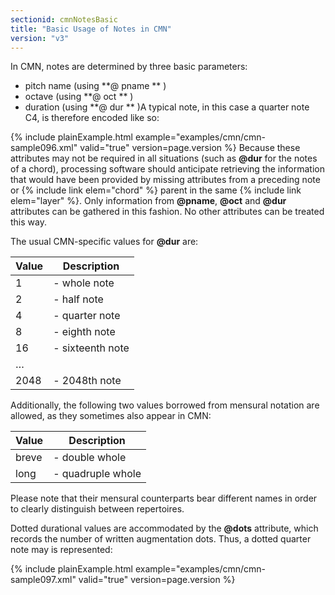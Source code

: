 ```yaml
---
sectionid: cmnNotesBasic
title: "Basic Usage of Notes in CMN"
version: "v3"
---
```


In CMN, notes are determined by three basic parameters:

- pitch name (using **@ pname ** )
- octave (using **@ oct ** )
- duration (using **@ dur ** )A typical note, in this case a quarter note C4, is therefore encoded like so:

{% include plainExample.html example="examples/cmn/cmn-sample096.xml" valid="true" version=page.version %}
Because these attributes may not be required in all situations (such as **@dur**
for the notes of a chord), processing software should anticipate retrieving the
information that would have been provided by missing attributes from a preceding note
or
{% include link elem="chord" %} parent in the same {% include link elem="layer" %}. Only
information from **@pname**, **@oct** and **@dur** attributes can be
gathered in this fashion. No other attributes can be treated this way.

The usual CMN-specific values for **@dur** are:

<table class="table table-striped">
   <thead>
      <tr>
         <th>Value</th>
         <th>Description</th>
      </tr>
   </thead>
   <tbody>
      <tr>
         <td>1</td>
         <td> - whole note</td>
      </tr>
      <tr>
         <td>2</td>
         <td> - half note</td>
      </tr>
      <tr>
         <td>4</td>
         <td> - quarter note</td>
      </tr>
      <tr>
         <td>8</td>
         <td> - eighth note</td>
      </tr>
      <tr>
         <td>16</td>
         <td> - sixteenth note</td>
      </tr>
      <tr>
         <td>…</td>
         <td></td>
      </tr>
      <tr>
         <td>2048</td>
         <td> - 2048th note</td>
      </tr>
   </tbody>
</table>Additionally, the following two values borrowed from mensural notation are allowed,
as
they sometimes also appear in CMN:


<table class="table table-striped">
   <thead>
      <tr>
         <th>Value</th>
         <th>Description</th>
      </tr>
   </thead>
   <tbody>
      <tr>
         <td>breve</td>
         <td> - double whole</td>
      </tr>
      <tr>
         <td>long</td>
         <td> - quadruple whole</td>
      </tr>
   </tbody>
</table>Please note that their mensural counterparts bear different names in order to clearly
distinguish between repertoires.

Dotted durational values are accommodated by the **@dots** attribute, which
records the number of written augmentation dots. Thus, a dotted quarter note may is
represented:

{% include plainExample.html example="examples/cmn/cmn-sample097.xml" valid="true" version=page.version %}
